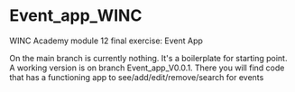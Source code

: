 # Event_app_WINC
WINC Academy module 12 final exercise: Event App

On the main branch is currently nothing. It's a boilerplate for starting point.
A working version is on branch Event_app_V0.0.1.
There you will find code that has a functioning app to see/add/edit/remove/search for events
